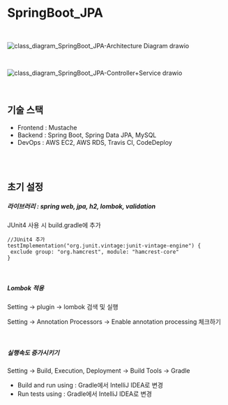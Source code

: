 # SpringBoot_JPA
<br>

![class_diagram_SpringBoot_JPA-Architecture Diagram drawio](https://user-images.githubusercontent.com/34904741/137332393-e0e3f9ac-9709-4c64-9d58-588b66b903ca.png)

<br>

![class_diagram_SpringBoot_JPA-Controller+Service drawio](https://user-images.githubusercontent.com/34904741/137332278-304271b6-5568-44f3-a427-267922bd7077.png)

<br>

## 기술 스택

- Frontend : Mustache
- Backend : Spring Boot, Spring Data JPA, MySQL
- DevOps : AWS EC2, AWS RDS, Travis CI, CodeDeploy

<br>

<br>

## 초기 설정

##### 라이브러리 : spring web, jpa, h2, lombok, validation

JUnit4 사용 시 build.gradle에 추가

```
//JUnit4 추가
testImplementation("org.junit.vintage:junit-vintage-engine") {
 exclude group: "org.hamcrest", module: "hamcrest-core"
}
```

<br>

##### Lombok 적용

Setting → plugin → lombok 검색 및 실행

Setting → Annotation Processors → Enable annotation processing 체크하기

<br>

##### 실행속도 증가시키기

Setting → Build, Execution, Deployment → Build Tools → Gradle

- Build and run using : Gradle에서 IntelliJ IDEA로 변경
- Run tests using : Gradle에서 IntelliJ IDEA로 변경

<br>

<br>

